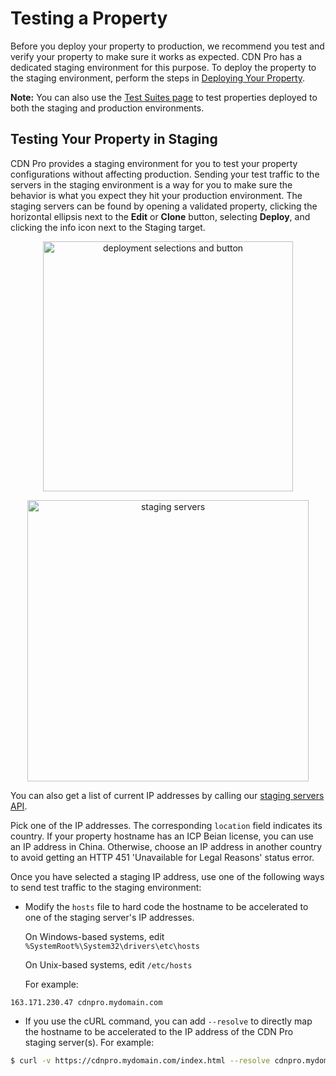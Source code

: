 # Testing a Property

Before you deploy your property to production, we recommend you test and verify your property to make sure it works as expected. CDN Pro has a dedicated staging environment for this purpose. To deploy the property to the staging environment, perform the steps in [Deploying Your Property](</docs/portal/edge-configurations/deploying-property.md>).

<strong>Note:</strong> You can also use the [Test Suites page](</docs/portal/edge-configurations/working-with-test-suites.md>) to test properties deployed to both the staging and production environments.

## Testing Your Property in Staging

CDN Pro provides a staging environment for you to test your property configurations without affecting production. Sending your test traffic to the servers in the staging environment is a way for you to make sure the behavior is what you expect they hit your production environment. The staging servers can be found by opening a validated property, clicking the horizontal ellipsis next to the **Edit** or **Clone** button, selecting **Deploy**, and clicking the info icon next to the Staging target.

<p align=center><img src="/docs/resources/images/edge-configurations/property-deployment-CH-1.png" alt="deployment selections and button" width="400"></p>

<p align=center><img src="/docs/resources/images/edge-configurations/property-deployment-CH-2.png" alt="staging servers" width="450"></p>

You can also get a list of current IP addresses by calling our [staging servers API](</apidocs#operation/get-cdn-stagingServers>).

Pick one of the IP addresses. The corresponding ```location``` field indicates its country. If your property hostname has an ICP Beian license, you can use an IP address in China. Otherwise, choose an IP address in another country to avoid getting an HTTP 451 'Unavailable for Legal Reasons' status error.

Once you have selected a staging IP address, use one of the following ways to send test traffic to the staging environment:

- Modify the ```hosts``` file to hard code the hostname to be accelerated to one of the staging server's IP addresses. 

  On Windows-based systems, edit ```%SystemRoot%\System32\drivers\etc\hosts```
  
  On Unix-based systems, edit ```/etc/hosts```
  
  For example:

```
163.171.230.47 cdnpro.mydomain.com
```
- If you use the cURL command, you can add ```--resolve``` to directly map the hostname to be accelerated to the IP address of the CDN Pro staging server(s). For example:

```bash
$ curl -v https://cdnpro.mydomain.com/index.html --resolve cdnpro.mydomain.com:443:163.171.230.47
```
